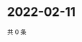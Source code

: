# 2022-02-11

共 0 条

<!-- BEGIN WEIBO -->
<!-- 最后更新时间 Fri Feb 11 2022 18:09:36 GMT+0800 (China Standard Time) -->

<!-- END WEIBO -->
